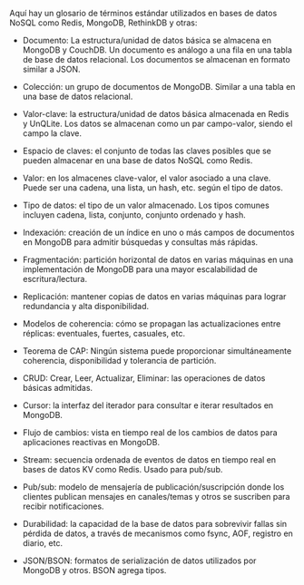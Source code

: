 Aquí hay un glosario de términos estándar utilizados en bases de datos NoSQL como Redis, MongoDB, RethinkDB y otras:

- Documento: La estructura/unidad de datos básica se almacena en MongoDB y CouchDB. Un documento es análogo a una fila en una tabla de base de datos relacional. Los documentos se almacenan en formato similar a JSON.

- Colección: un grupo de documentos de MongoDB. Similar a una tabla en una base de datos relacional.

- Valor-clave: la estructura/unidad de datos básica almacenada en Redis y UnQLite. Los datos se almacenan como un par campo-valor, siendo el campo la clave.

- Espacio de claves: el conjunto de todas las claves posibles que se pueden almacenar en una base de datos NoSQL como Redis.

- Valor: en los almacenes clave-valor, el valor asociado a una clave. Puede ser una cadena, una lista, un hash, etc. según el tipo de datos.

- Tipo de datos: el tipo de un valor almacenado. Los tipos comunes incluyen cadena, lista, conjunto, conjunto ordenado y hash.

- Indexación: creación de un índice en uno o más campos de documentos en MongoDB para admitir búsquedas y consultas más rápidas.

- Fragmentación: partición horizontal de datos en varias máquinas en una implementación de MongoDB para una mayor escalabilidad de escritura/lectura.

- Replicación: mantener copias de datos en varias máquinas para lograr redundancia y alta disponibilidad.

- Modelos de coherencia: cómo se propagan las actualizaciones entre réplicas: eventuales, fuertes, casuales, etc.

- Teorema de CAP: Ningún sistema puede proporcionar simultáneamente coherencia, disponibilidad y tolerancia de partición.

- CRUD: Crear, Leer, Actualizar, Eliminar: las operaciones de datos básicas admitidas.

- Cursor: la interfaz del iterador para consultar e iterar resultados en MongoDB.

- Flujo de cambios: vista en tiempo real de los cambios de datos para aplicaciones reactivas en MongoDB.

- Stream: secuencia ordenada de eventos de datos en tiempo real en bases de datos KV como Redis. Usado para pub/sub.

- Pub/sub: modelo de mensajería de publicación/suscripción donde los clientes publican mensajes en canales/temas y otros se suscriben para recibir notificaciones.

- Durabilidad: la capacidad de la base de datos para sobrevivir fallas sin pérdida de datos, a través de mecanismos como fsync, AOF, registro en diario, etc.

- JSON/BSON: formatos de serialización de datos utilizados por MongoDB y otros. BSON agrega tipos.
